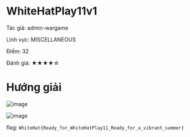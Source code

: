 # WhiteHatPlay11v1
Tác giả:  admin-wargame

Lĩnh vực: MISCELLANEOUS

Điểm: 32

Đánh giá: ★★★★☆

# Hướng giải

![image](https://user-images.githubusercontent.com/87920408/194204655-22d3f198-2f4e-4ed9-8433-1dc76fb96d1a.png)

![image](https://user-images.githubusercontent.com/87920408/194205206-809b86c6-52e1-4083-900b-8ab2090c36df.png)

flag: `WhiteHat{Ready_for_WhiteHatPlay11_Ready_for_a_vibrant_summer}`

